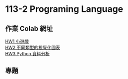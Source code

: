 <h1>113-2 Programing Language</h1>
<h2>作業 Colab 網址</h2>
<a href="https://colab.research.google.com/drive/1fKUcMzpKFlAWWwcsCHywlfP8K1n4qs3A?usp=sharing">HW1 小遊戲</a><br>
<a href="https://colab.research.google.com/drive/1NfkGdrrMMP1VRX13f_elygueebIrzNvn?usp=sharing">HW2 不同類型的視覺化圖表</a><br>
<a href="https://colab.research.google.com/drive/13st3JxVOjQRzkM7Wn8pYvXgcirLjAmw0?usp=sharing">HW3 Python 資料分析</a><br>

<h2>專題</h2>
